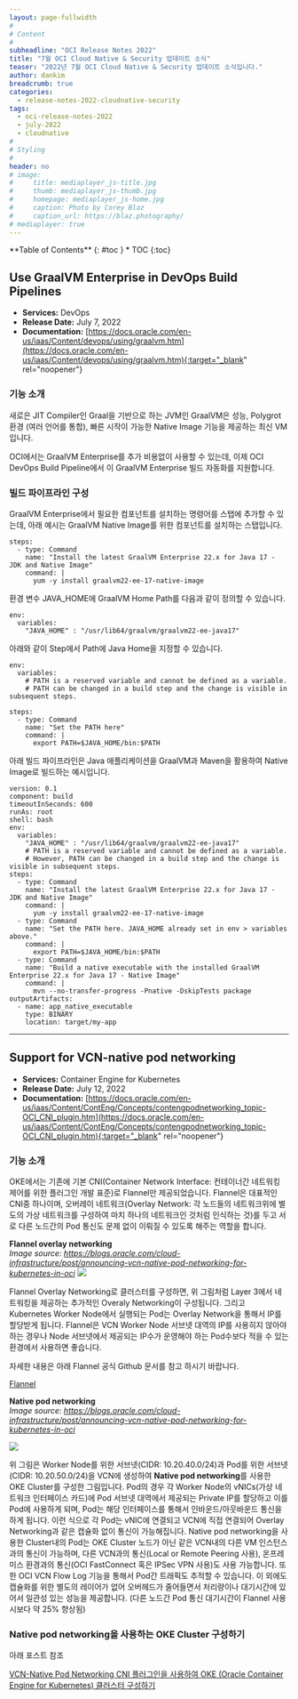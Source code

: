 ```yaml
---
layout: page-fullwidth
#
# Content
#
subheadline: "OCI Release Notes 2022"
title: "7월 OCI Cloud Native & Security 업데이트 소식"
teaser: "2022년 7월 OCI Cloud Native & Security 업데이트 소식입니다."
author: dankim
breadcrumb: true
categories:
  - release-notes-2022-cloudnative-security
tags:
  - oci-release-notes-2022
  - july-2022
  - cloudnative
#
# Styling
#
header: no
# image:
#     title: mediaplayer_js-title.jpg
#     thumb: mediaplayer_js-thumb.jpg
#     homepage: mediaplayer_js-home.jpg
#     caption: Photo by Corey Blaz
#     caption_url: https://blaz.photography/
# mediaplayer: true
---
```


<div class="panel radius" markdown="1">
**Table of Contents**
{: #toc }
*  TOC
{:toc}
</div>

## Use GraalVM Enterprise in DevOps Build Pipelines
* **Services:** DevOps
* **Release Date:** July 7, 2022
* **Documentation:** [https://docs.oracle.com/en-us/iaas/Content/devops/using/graalvm.htm](https://docs.oracle.com/en-us/iaas/Content/devops/using/graalvm.htm){:target="_blank" rel="noopener"} 

### 기능 소개
새로은 JIT Compiler인 Graal을 기반으로 하는 JVM인 GraalVM은 성능, Polygrot 환경 (여러 언어를 통합), 빠른 시작이 가능한 Native Image 기능을 제공하는 최신 VM입니다.

OCI에서는 GraalVM Enterprise를 추가 비용없이 사용할 수 있는데, 이제 OCI DevOps Build Pipeline에서 이 GraalVM Enterprise 빌드 자동화를 지원합니다.

### 빌드 파이프라인 구성
GraalVM Enterprise에서 필요한 컴포넌트를 설치하는 명령어를 스탭에 추가할 수 있는데, 아래 예시는 GraalVM Native Image를 위한 컴포넌트를 설치하는 스탭입니다.

```
steps:
  - type: Command
    name: "Install the latest GraalVM Enterprise 22.x for Java 17 - JDK and Native Image"
    command: |
      yum -y install graalvm22-ee-17-native-image
```

환경 변수 JAVA_HOME에 GraalVM Home Path를 다음과 같이 정의할 수 있습니다.
```
env:
  variables:
    "JAVA_HOME" : "/usr/lib64/graalvm/graalvm22-ee-java17"
```

아래와 같이 Step에서 Path에 Java Home을 지정할 수 있습니다.
```
env:
  variables:
    # PATH is a reserved variable and cannot be defined as a variable.
    # PATH can be changed in a build step and the change is visible in subsequent steps.
 
steps:
  - type: Command
    name: "Set the PATH here"
    command: |
      export PATH=$JAVA_HOME/bin:$PATH
```

아래 빌드 파이프라인은 Java 애플리케이션을 GraalVM과 Maven을 활용하여 Native Image로 빌드하는 예시입니다.

```
version: 0.1
component: build
timeoutInSeconds: 600
runAs: root
shell: bash
env:
  variables:
    "JAVA_HOME" : "/usr/lib64/graalvm/graalvm22-ee-java17"
    # PATH is a reserved variable and cannot be defined as a variable.
    # However, PATH can be changed in a build step and the change is visible in subsequent steps.
steps:
  - type: Command
    name: "Install the latest GraalVM Enterprise 22.x for Java 17 - JDK and Native Image"
    command: |
      yum -y install graalvm22-ee-17-native-image
  - type: Command
    name: "Set the PATH here. JAVA_HOME already set in env > variables above."
    command: |
      export PATH=$JAVA_HOME/bin:$PATH
  - type: Command
    name: "Build a native executable with the installed GraalVM Enterprise 22.x for Java 17 - Native Image"
    command: |
      mvn --no-transfer-progress -Pnative -DskipTests package
outputArtifacts:
  - name: app_native_executable
    type: BINARY
    location: target/my-app
```
---

## Support for VCN-native pod networking
* **Services:** Container Engine for Kubernetes
* **Release Date:** July 12, 2022
* **Documentation:** [https://docs.oracle.com/en-us/iaas/Content/ContEng/Concepts/contengpodnetworking_topic-OCI_CNI_plugin.htm](https://docs.oracle.com/en-us/iaas/Content/ContEng/Concepts/contengpodnetworking_topic-OCI_CNI_plugin.htm){:target="_blank" rel="noopener"} 

### 기능 소개
OKE에서는 기존에 기본 CNI(Container Network Interface: 컨테이너간 네트워킹 제어를 위한 플러그인 개발 표준)로 Flannel만 제공되었습니다. Flannel은 대표적인 CNI중 하나이며, 오버레이 네트워크(Overlay Network: 각 노드들의 네트워크위에 별도의 가상 네트워크를 구성하여 마치 하나의 네트워크인 것처럼 인식하는 것)를 두고 서로 다른 노드간의 Pod 통신도 문제 없이 이뤄질 수 있도록 해주는 역할을 합니다.

**Flannel overlay networking**  
<cite>Image source: https://blogs.oracle.com/cloud-infrastructure/post/announcing-vcn-native-pod-networking-for-kubernetes-in-oci</cite>
![](https://blogs.oracle.com/content/published/api/v1.1/assets/CONT94FDF8973EA4486AB65E88CA4DF72114/Medium?cb=_cache_7675&format=jpg&channelToken=f7814d202b7d468686f50574164024ec)

Flannel Overlay Networking로 클러스터를 구성하면, 위 그림처럼 Layer 3에서 네트워킹을 제공하는 추가적인 Overaly Networking이 구성됩니다. 그리고 Kubernetes Worker Node에서 실행되는 Pod는 Overlay Network을 통해서 IP를 할당받게 됩니다. Flannel은 VCN Worker Node 서브넷 대역의 IP를 사용히지 않아야 하는 경우나 Node 서브넷에서 제공되는 IP수가 운영해야 하는 Pod수보다 적을 수 있는 환경에서 사용하면 좋습니다.

자세한 내용은 아래 Flannel 공식 Github 문서를 참고 하시기 바랍니다.

[Flannel](https://github.com/flannel-io/flannel)

**Native pod networking**  
<cite>Image source: https://blogs.oracle.com/cloud-infrastructure/post/announcing-vcn-native-pod-networking-for-kubernetes-in-oci</cite>

![](https://blogs.oracle.com/content/published/api/v1.1/assets/CONT78BF0A5D337F41A887531F7969A18FDE/Medium?cb=_cache_7675&format=jpg&channelToken=f7814d202b7d468686f50574164024ec)

위 그림은 Worker Node를 위한 서브넷(CIDR: 10.20.40.0/24)과 Pod를 위한 서브넷  (CIDR: 10.20.50.0/24)을 VCN에 생성하여 **Native pod networking**를 사용한 OKE Cluster를 구성한 그림입니다. Pod의 경우 각 Worker Node의 vNICs(가상 네트워크 인터페이스 카드)에 Pod 서브넷 대역에서 제공되는 Private IP를 할당하고 이를 Pod에 사용하게 되며, Pod는 해당 인터페이스를 통해서 인바운드/아웃바운드 통신을 하게 됩니다. 이런 식으로 각 Pod는 vNIC에 연결되고 VCN에 직접 연결되어 Overlay Networking과 같은 캡슐화 없이 통신이 가능해집니다. Native pod networking을 사용한 Cluster내의 Pod는 OKE Cluster 노드가 아닌 같은 VCN내의 다른 VM 인스턴스과의 통신이 가능하며, 다른 VCN과의 통신(Local or Remote Peering 사용), 온프레미스 환경과의 통신(OCI FastConnect 혹은 IPSec VPN 사용)도 사용 가능합니다. 또한 OCI VCN Flow Log 기능을 통해서 Pod간 트래픽도 추적할 수 있습니다. 이 외에도 캡슐화를 위한 별도의 레이어가 없어 오버헤드가 줄어들면서 처리량이나 대기시간에 있어서 일관성 있는 성능을 제공합니다. (다른 노드간 Pod 통신 대기시간이 Flannel 사용시보다 약 25% 향상됨)

### Native pod networking을 사용하는 OKE Cluster 구성하기
아래 포스트 참조

[VCN-Native Pod Networking CNI 플러그인을 사용하여 OKE (Oracle Container Engine for Kubernetes) 클러스터 구성하기](https://team-okitoki.github.io/cloudnative/vcn-native-pod-networking-for-oke/)

